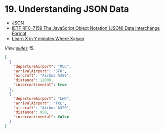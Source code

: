 # 19. Understanding JSON Data

- [JSON](https://www.json.org/)
- [IETF RFC-7159 The JavaScript Object Notation (JSON) Data Interchange Format](https://datatracker.ietf.org/doc/html/rfc7159)
- [Learn X in Y minutes Where X=json](https://learnxinyminutes.com/docs/json/)

_View [slides](../slides.pdf) 15._


```json
[
  {
    "departureAirport": "MUC",
    "arrivalAirport": "SFO",
    "aircraft": "Airbus A380",
    "distance": 12000,
    "intercontinental": true
  },
  {
    "departureAirport": "LHR",
    "arrivalAirport": "TXL",
    "aircraft": "Airbus A320",
    "distance": 950,
    "intercontinental": false
  }
]
```
